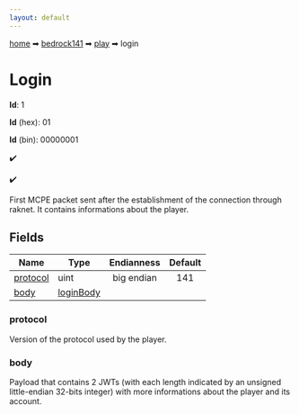 ```yaml
---
layout: default
---
```


[home](/) ➡ [bedrock141](/protocol/bedrock141) ➡ [play](/protocol/bedrock141/play) ➡ login

# Login

**Id**: 1

**Id** (hex): 01

**Id** (bin): 00000001

✔️

✔️

First MCPE packet sent after the establishment of the connection through raknet. It contains informations about the player.

## Fields

Name | Type | Endianness | Default
---|---|:---:|:---:
[protocol](#protocol) | uint | big endian | 141
[body](#body) | [loginBody](/protocol/bedrock141/types/login-body) |  | 

### protocol

Version of the protocol used by the player.

### body

Payload that contains 2 JWTs (with each length indicated by an unsigned little-endian 32-bits integer) with more informations about the player and its account.

